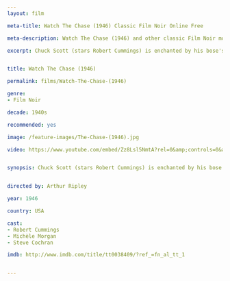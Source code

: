 ```yaml
---
layout: film

meta-title: Watch The Chase (1946) Classic Film Noir Online Free

meta-description: Watch The Chase (1946) and other classic Film Noir movies at La Filmothèque. Hundreds of classic public domain films.

excerpt: Chuck Scott (stars Robert Cummings) is enchanted by his bose's wife, a true femme-fatale. His involvement with her soon becomes a real-life nightmare. This dark cult-classic film-noir is based on the novel The Black Path of Fear, written by Cornell Woolrich.


title: Watch The Chase (1946)

permalink: films/Watch-The-Chase-(1946)

genre:
- Film Noir

decade: 1940s

recommended: yes

image: /feature-images/The-Chase-(1946).jpg

video: https://www.youtube.com/embed/Zz8Lsl5NmtA?rel=0&amp;controls=0&amp;showinfo=0


synopsis: Chuck Scott (stars Robert Cummings) is enchanted by his bose's wife, a true femme-fatale. His involvement with her soon becomes a real-life nightmare. This dark cult-classic film-noir is based on the novel The Black Path of Fear, written by Cornell Woolrich.


directed by: Arthur Ripley

year: 1946

country: USA

cast:
- Robert Cummings
- Michèle Morgan
- Steve Cochran

imdb: http://www.imdb.com/title/tt0038409/?ref_=fn_al_tt_1


---
```


